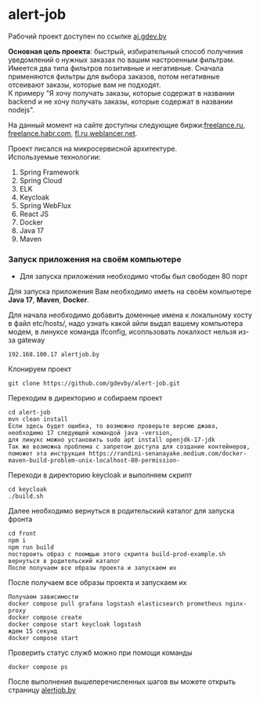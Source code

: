 # alert-job

Рабочий проект доступен по ссылке [aj.gdev.by](https://aj.gdev.by)

**Основная цель проекта**: быстрый, избирательный способ получения уведомлений о нужных заказах по вашим настроенным фильтрам.<br>
Имеется два типа фильтров позитивные и негативные. Сначала применяются фильтры для выбора заказов, потом негативные отсеивают заказы, которые вам не подходят.<br>
К примеру "Я хочу получать заказы, которые содержат в названии backend и не хочу получать заказы, которые содержат в названии nodejs".<br>

На данный момент на сайте доступны следующие биржи:[freelance.ru](https://freelance.ru), [freelance.habr.com](https://freelance.habr.com), [fl.ru](https://www.fl.ru),[weblancer.net](https://www.weblancer.net).

Проект писался на микросервисной архитектуре.<br>
Используемые технологии:
<ol>
<li>Spring Framework</li>
<li>Spring Cloud</li>
<li>ELK</li>
<li>Keycloak</li>
<li>Spring WebFlux</li>
<li>React JS</li>
<li>Docker</li>
<li>Java 17</li>
<li>Maven</li>
</ol> 

### Запуск приложения на своём компьютере

* Для запуска приложения необходимо чтобы был свободен 80 порт<br>

Для запуска приложения Вам необходимо иметь на своём компьютере **Java 17**, **Maven**, **Docker**.<br>


Для начала необходимо добавить доменные имена к локальному хосту в файл etc/hosts/, надо узнать какой айпи выдал вашему компьютера модем, в линуксе команда ifconfig, исопльзовать локалхост нельзя из-за  gateway
```
192.168.100.17 alertjob.by 
```
Клонируем проект
```
git clone https://github.com/gdevby/alert-job.git
```
Переходим в директорию и собираем проект
```
cd alert-job
mvn clean install
Если здесь будет ошибка, то возможно проверьте версию джава, необходимо 17 следующей командой java -version,
для линукс можно установить sudo apt install openjdk-17-jdk
Так же возможна проблема с запретом доступа для создание контейнеров, поможет эта инструкция https://randini-senanayake.medium.com/docker-maven-build-problem-unix-localhost-80-permission-
```
Переходи в директорию keycloak и выполняем скрипт
```
cd keycloak
./build.sh
```
Далее необходимо вернуться в родительский каталог для запуска фронта
```
cd front
npm i
npm run build
постороить образ с поомщью этого скрипта build-prod-example.sh
вернуться в родительский каталог
После получаем все образы проекта и запускаем их

```
После получаем все образы проекта и запускаем их
```
Получаем зависимости 
docker compose pull grafana logstash elasticsearch prometheus nginx-proxy
docker compose create
docker compose start keycloak logstash
ждем 15 секунд
docker compose start
```
Проверить статус служб можно при помощи команды 
```
docker compose ps
```
После выполнения вышеперечисленных шагов вы можете открыть страницу [alertjob.by ](http://alertjob.by)

